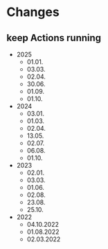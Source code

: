 # Changes

## keep Actions running
* 2025
  * 01.01.
  * 03.03.
  * 02.04.
  * 30.06.
  * 01.09.
  * 01.10.
* 2024
  * 03.01.
  * 01.03.
  * 02.04.
  * 13.05.
  * 02.07.
  * 06.08.
  * 01.10.
* 2023
  * 02.01. 
  * 03.03.
  * 01.06.
  * 02.08.
  * 23.08.
  * 25.10.
* 2022
  * 04.10.2022
  * 01.08.2022
  * 02.03.2022
